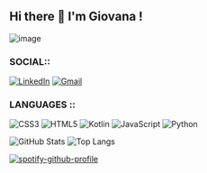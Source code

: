 ## Hi there 👋 I'm Giovana !

![image](https://giffiles.alphacoders.com/297/2970.gif)

### SOCIAL::
[![LinkedIn](https://img.shields.io/badge/LinkedIn-0077B5?style=for-the-badge&logo=linkedin&logoColor=white)](https://www.linkedin.com/in/giovana-lopes-ribeiro-4635912a8)
[![Gmail](https://img.shields.io/badge/Gmail-333333?style=for-the-badge&logo=gmail&logoColor=pink)](mailto:gilopes2005@gmail.com)

### LANGUAGES ::
![CSS3](https://img.shields.io/badge/css3-%231572B6.svg?style=for-the-badge&logo=css3&logoColor=white)
![HTML5](https://img.shields.io/badge/html5-%23E34F26.svg?style=for-the-badge&logo=html5&logoColor=white)
![Kotlin](https://img.shields.io/badge/kotlin-%237F52FF.svg?style=for-the-badge&logo=kotlin&logoColor=white)
![JavaScript](https://img.shields.io/badge/javascript-%23323330.svg?style=for-the-badge&logo=javascript&logoColor=%23F7DF1E)
![Python](https://img.shields.io/badge/python-3670A0?style=for-the-badge&logo=python&logoColor=ffdd54)

![GitHub Stats](https://github-readme-stats.vercel.app/api?username=gilopesr&theme=transparent&bg_color=FFE9F1&border_color=ff95bc&show_icons=true&icon_color=30A3DC&title_color=ff95bc&text_color=000) ![Top Langs](https://github-readme-stats-git-masterrstaa-rickstaa.vercel.app/api/top-langs/?username=gilopesr&layout=compact&bg_color=FFE9F1&border_color=ff95bc&title_color=ff95bc&text_color=000) 

[![spotify-github-profile](https://spotify-github-profile.kittinanx.com/api/view?uid=bp4a55facwn9lgfdxtcx71ahe&cover_image=true&theme=novatorem&show_offline=false&background_color=ededed&interchange=true&bar_color=deb5d1&bar_color_cover=false)](https://github.com/kittinan/spotify-github-profile)
